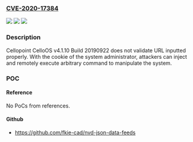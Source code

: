 ### [CVE-2020-17384](https://cve.mitre.org/cgi-bin/cvename.cgi?name=CVE-2020-17384)
![](https://img.shields.io/static/v1?label=Product&message=CelloOS&color=blue)
![](https://img.shields.io/static/v1?label=Version&message=0%3C%3D%20v4.1.10%20Build%2020190922%20&color=brighgreen)
![](https://img.shields.io/static/v1?label=Vulnerability&message=Remote%20Command%20Execution%20(RCE)&color=brighgreen)

### Description

Cellopoint CelloOS v4.1.10 Build 20190922 does not validate URL inputted properly. With the cookie of the system administrator, attackers can inject and remotely execute arbitrary command to manipulate the system.

### POC

#### Reference
No PoCs from references.

#### Github
- https://github.com/fkie-cad/nvd-json-data-feeds

